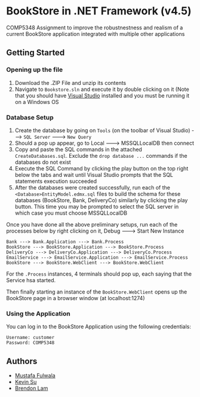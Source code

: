 
# BookStore in .NET Framework (v4.5)
COMP5348 Assignment to improve the robustnestness and realism of a current BookStore application integrated with multiple other applications

## Getting Started


### Opening up the file
1. Download the .ZIP File and unzip its contents
2. Navigate to `Bookstore.sln` and execute it by double clicking on it (Note that you should have [Visual Studio](https://visualstudio.microsoft.com/downloads/) installed and you must be running it on a Windows OS

### Database Setup 
1. Create the database by going on `Tools` (on the toolbar of Visual Studio) ---> `SQL Server` ---> `New Query`
2. Should a pop up appear, go to Local ---> MSSQLLocalDB then connect
4. Copy and paste the SQL commands in the attached `CreateDatabases.sql`. Exclude the `drop database ...` commands if the databases do not exist 
5. Execute the SQL Command by clicking the play button on the top right below the tabs and wait until Visual Studio prompts that the SQL statements execution succeeded 
6. After the databases were created successfully, run each of the `<Database>EntityModel.edmx.sql` files to build the schema for these databases (BookStore, Bank, DeliveryCo) similarly by clicking the play button. This time you may be prompted to select the SQL server in which case you must choose MSSQLLocalDB 

Once you have done all the above preliminary setups, run each of the processes below by right clicking on it, Debug ---> Start New Instance 
```
Bank ---> Bank.Application ---> Bank.Process
BookStore ---> BookStore.Application ---> BookStore.Process
DeliveryCo ---> DeliveryCo.Application ---> DeliveryCo.Process
EmailService ---> EmailService.Application ---> EmailService.Process
BookStore ---> BookStore.WebClient ---> BookStore.WebClient
```

For the `.Process` instances, 4 terminals should pop up, each saying that the Service hsa started. 
  
Then finally starting an instance of the `BookStore.WebClient` opens up the BookStore page in a browser window (at localhost:1274)

### Using the Application

You can log in to the BookStore Application using the following credentials:
```
Username: customer
Password: COMP5348
```

## Authors

* [Mustafa Fulwala](https://github.com/mospy26/)
* [Kevin Su](https://github.com/SuKaiwen)
* [Brendon Lam](https://github.com/blam135)
